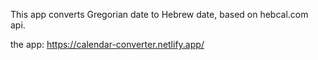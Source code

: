 This app converts Gregorian date to Hebrew date, based on hebcal.com api.

the app: https://calendar-converter.netlify.app/
